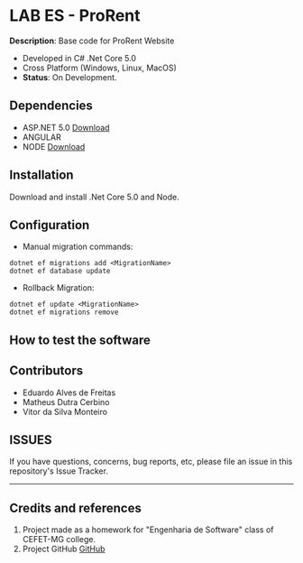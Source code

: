 # LAB ES - ProRent

**Description**:  Base code for ProRent Website
  - Developed in C# .Net Core 5.0
  - Cross Platform (Windows, Linux, MacOS)
  - **Status**:  On Development.

## Dependencies
  - ASP.NET 5.0 [Download](https://dotnet.microsoft.com/download)
  - ANGULAR
  - NODE [Download](https://nodejs.org/en/download/)

## Installation
Download and install .Net Core 5.0 and Node.

## Configuration
- Manual migration commands:
````batch
dotnet ef migrations add <MigrationName>
dotnet ef database update
```` 
- Rollback Migration:
````batch
dotnet ef update <MigrationName>
dotnet ef migrations remove
```` 

## How to test the software


## Contributors
- Eduardo Alves de Freitas
- Matheus Dutra Cerbino
- Vitor da Silva Monteiro

## ISSUES

If you have questions, concerns, bug reports, etc, please file an issue in this repository's Issue Tracker.

----

## Credits and references

1. Project made as a homework for "Engenharia de Software" class of CEFET-MG college.
2. Project GitHub [GitHub](https://github.com/Pinacolada8/ProRent)
